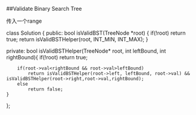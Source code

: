 ##Validate Binary Search Tree

传入一个range    

class Solution {
public:
    bool isValidBST(TreeNode *root) {
        if(!root) return true;
        return isValidBSTHelper(root, INT_MIN, INT_MAX);
    }
    
private:
    bool isValidBSTHelper(TreeNode* root, int leftBound, int rightBound){
        if(!root) return true;
        
        if(root->val<rightBound && root->val>leftBound) 
            return isValidBSTHelper(root->left, leftBound, root->val) && isValidBSTHelper(root->right,root->val,rightBound);
        else 
            return false;
    }
};
